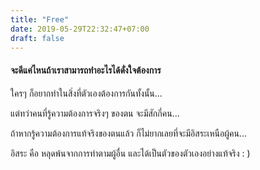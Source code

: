 ```yaml
---
title: "Free"
date: 2019-05-29T22:32:47+07:00
draft: false
---
```


<h4>จะดีแค่ไหนถ้าเราสามารถทำอะไรได้ดั่งใจต้องการ</h4>

ใครๆ ก็อยากทำในสิ่งที่ตัวเองต้องการกันทั้งนั้น...

แต่ทว่าคนที่รู้ความต้องการจริงๆ ของตน จะมีสักกี่คน...

ถ้าหากรู้ความต้องการแท้จริงของตนแล้ว ก็ไม่ยากเลยที่จะมีอิสระเหนือผู้คน...

อิสระ คือ หลุดพ้นจากการทำตามผู้อื่น และได้เป็นตัวของตัวเองอย่างแท้จริง : )
